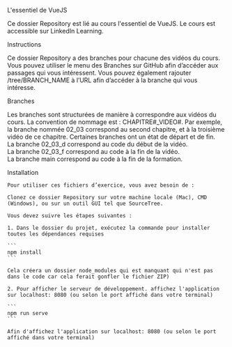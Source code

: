 L'essentiel de VueJS

Ce dossier Repository est lié au cours l'essentiel de VueJS. Le cours est accessible sur LinkedIn Learning. 


Instructions 

Ce dossier Repository a des branches pour chacune des vidéos du cours. Vous pouvez utiliser le menu des Branches sur GitHub afin d’accéder aux passages qui vous intéressent. Vous pouvez également rajouter /tree/BRANCH_NAME à l’URL afin d’accéder à la branche qui vous intéresse. 

Branches 

Les branches sont structurées de manière à correspondre aux vidéos du cours. La convention de nommage est : CHAPITRE#_VIDEO#. Par exemple, la branche nommée 02_03 correspond au second chapitre, et à la troisième vidéo de ce chapitre. Certaines branches ont un état de départ et de fin.  
La branche 02_03_d correspond au code du début de la vidéo.  
La branche 02_03_f correspond au code à la fin de la vidéo.  
La branche main correspond au code à la fin de la formation. 

Installation 

    Pour utiliser ces fichiers d’exercice, vous avez besoin de : 

    Clonez ce dossier Repository sur votre machine locale (Mac), CMD (Windows), ou sur un outil GUI tel que SourceTree. 

    Vous devez suivre les étapes suivantes :

    1. Dans le dossier du projet, exécutez la commande pour installer toutes les dépendances requises

    ```
    npm install
    ```

    Cela créera un dossier node_modules qui est manquant qui n'est pas dans le code car cela ferait gonfler le fichier ZIP)

    2. Pour afficher le serveur de développement. affichez l'application sur localhost: 8080 (ou selon le port affiché dans votre terminal)

    ```
    npm run serve
    ```

    Afin d'affichez l'application sur localhost: 8080 (ou selon le port affiché dans votre terminal)
